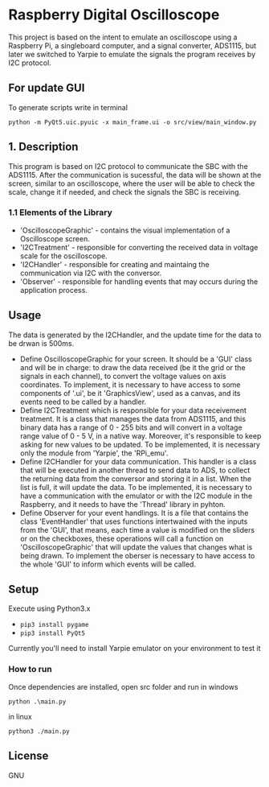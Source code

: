 # Raspberry Digital Oscilloscope

This project is based on the intent to emulate an oscilloscope using a Raspberry Pi, a singleboard computer, and a signal converter, ADS1115, but later we switched to Yarpie to emulate the signals the program receives by I2C protocol.

## For update GUI

To generate scripts write in terminal
```shell
python -m PyQt5.uic.pyuic -x main_frame.ui -o src/view/main_window.py
```
## 1. Description

This program is based on I2C protocol to communicate the SBC with the ADS1115. After the communication is sucessful, the data will be shown at the screen, similar to an oscilloscope, where the user will be able to check the scale, change it if needed, and check the signals the SBC is receiving.

### 1.1 Elements of the Library

* 'OscilloscopeGraphic' - contains the visual implementation of a Oscilloscope screen.
* 'I2CTreatment' - responsible for converting the received data in voltage scale for the oscilloscope.
* 'I2CHandler' - responsible for creating and maintaing the communication via I2C with the conversor.
* 'Observer' - responsible for handling events that may occurs during the application process.

## Usage

The data is generated by the I2CHandler, and the update time for the data to be drwan is 500ms.

* Define OscilloscopeGraphic for your screen. It should be a 'GUI' class and will be in charge: to draw the data received (be it the grid or the signals in each channel), to convert the voltage values on axis coordinates. To implement, it is necessary to have access to some components of '.ui', be it 'GraphicsView', used as a canvas, and its events need to be called by a handler. 
* Define I2CTreatment which is responsible for your data receivement treatment. It is a class that manages the data from ADS1115, and this binary data has a range of 0 - 255 bits and will convert in a voltage range value of 0 - 5 V, in a native way. Moreover, it's responsible to keep asking for new values to be updated. To be implemented, it is necessary only the module from 'Yarpie', the 'RPi_emu'.
* Define I2CHandler for your data communication. This handler is a class that will be executed in another thread to send data to ADS, to collect the returning data from the conversor and storing it in a list. When the list is full, it will update the data. To be implemented, it is necessary to have a communication with the emulator or with the I2C module in the Raspberry, and it needs to have the 'Thread' library in pyhton. 
* Define Observer for your event handlings. It is a file that contains the class 'EventHandler' that uses functions intertwained with the inputs from the 'GUI', that means, each time a value is modified on the sliders or on the checkboxes, these operations will call a function on 'OscilloscopeGraphic' that will update the values that changes what is being drawn. To implement the oberser is necessary to have access to the whole 'GUI' to inform which events will be called.

## Setup

Execute using Python3.x

* ```pip3 install pygame```
* ```pip3 install PyQt5```

Currently you'll need to install Yarpie emulator on your environment to test it


### How to run

Once dependencies are installed, open src folder and run
in windows
```shell
python .\main.py
```
in linux
```shell
python3 ./main.py
```

## License
GNU
